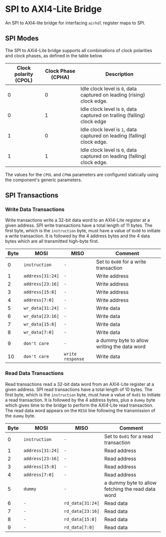 # SPI to AXI4-Lite Bridge

An SPI to AXI4-lite bridge for interfacing `airhdl` register maps to SPI.

## SPI Modes

The SPI to AXI4-Lite bridge supports all combinations of clock polarities and clock phases, as defined in the table below.

| Clock polarity (CPOL) | Clock Phase (CPHA) | Description |
| --------------------- | ------------------ | ----------- |
| 0 | 0 | Idle clock level is `0`, data captured on leading (rising) clock edge. |
| 0 | 1 | Idle clock level is `0`, data captured on trailing (falling) clock edge |
| 1 | 0 | Idle clock level is `1`, data captured on leading (falling) clock edge. |
| 1 | 1 | Idle clock level is `0`, data captured on leading (falling) clock edge. |

The values for the `CPOL` and `CPHA` parameters are configured statically using the component's generic parameters.

## SPI Transactions

### Write Data Transactions

Write transactions write a 32-bit data word to an AXI4-Lite register at a given address. SPI write transactions have a total length of 11 bytes. The first byte, which is the `instruction` byte, must have a value of `0x00` to initiate a write transaction. It is followed by the 4 address bytes and the 4 data bytes which are all transmitted high-byte first.

| Byte | MOSI    | MISO | Comment |
| ---- | ------- | ---- | ------- |
| 0    | `instruction` | `-` | Set to `0x00` for a write transaction |
| 1    | `address[31:24]` | `-` | Write address |
| 2    | `address[23:16]` | `-` | Write address |
| 3    | `address[15:8]` | `-` | Write address |
| 4    | `address[7:0]` | `-` | Write address |
| 5    | `wr_data[31:24]` | `-` | Write data |
| 6    | `wr_data[23:16]` | `-` | Write data |
| 7    | `wr_data[15:8]` | `-` | Write data |
| 8    | `wr_data[7:0]` | `-` | Write data |
| 9    | `don't care` | `-` | a dummy byte to allow writing the data word |
| 10    | `don't care` | `write response` | Write data |

### Read Data Transactions

Read transactions read a 32-bit data word from an AXI4-Lite register at a given address. SPI read transactions have a total length of 10 bytes. The first byte, which is the `instruction` byte, must have a value of `0x01` to initiate a read transaction. It is followed by the 4 address bytes, plus a `dummy` byte which gives time to the bridge to perform the AXI4-Lite read transaction. The read data word appears on the `MISO` line following the transmission of the `dummy` byte.

| Byte | MOSI    | MISO | Comment |
| ---- | ------- | ---- | ------- |
| 0    | `instruction` | `-` | Set to `0x01` for a read transaction |
| 1    | `address[31:24]` | `-` | Read address |
| 2    | `address[23:16]` | `-` | Read address |
| 3    | `address[15:8]` | `-` | Read address |
| 4    | `address[7:0]` | `-` | Read address |
| 5    | `dummy` | `-` | a dummy byte to allow fetching the read data word |
| 6    | `-` | `rd_data[31:24]` | Read data |
| 7    | `-` | `rd_data[23:16]` | Read data|
| 8    | `-` | `rd_data[15:8]` | Read data|
| 9    | `-` | `rd_data[7:0]` | Read data|
